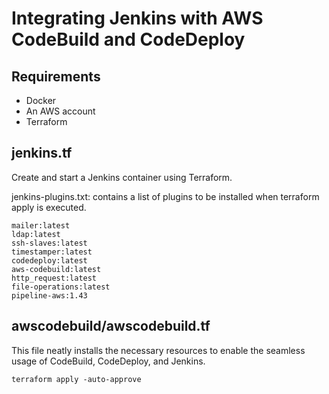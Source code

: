 # Integrating Jenkins with AWS CodeBuild and CodeDeploy

## Requirements 
* Docker
* An AWS account
* Terraform

## jenkins.tf
Create and start a Jenkins container using Terraform. 

jenkins-plugins.txt: contains a list of plugins to be installed when terraform apply is executed.
```
mailer:latest
ldap:latest
ssh-slaves:latest
timestamper:latest
codedeploy:latest
aws-codebuild:latest
http_request:latest
file-operations:latest
pipeline-aws:1.43

```

## awscodebuild/awscodebuild.tf
This file neatly installs the necessary resources to enable the seamless usage of CodeBuild, CodeDeploy, and Jenkins.

```
terraform apply -auto-approve
```